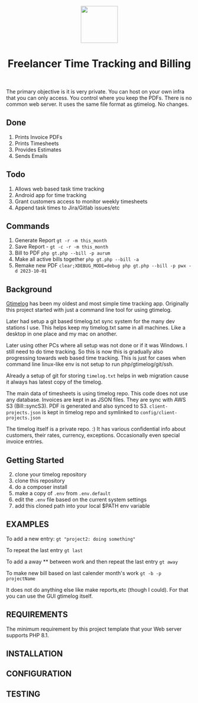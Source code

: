 <p align="center">
    <a href="https://github.com/yiisoft" target="_blank">
        <img src="https://avatars0.githubusercontent.com/u/993323" height="100px">
    </a>
    <h1 align="center">Freelancer Time Tracking and Billing</h1>
    <br>
</p>

The primary objective is it is very private. You can host on your own infra that you can only access. You control where you keep the PDFs. There is no common web server. It uses the same file format as gtimelog. No changes.

## Done

1. Prints Invoice PDFs
2. Prints Timesheets
3. Provides Estimates
4. Sends Emails

## Todo

1. Allows web based task time tracking
2. Android app for time tracking
3. Grant customers access to monitor weekly timesheets
4. Append task times to Jira/Gitlab issues/etc

## Commands

1. Generate Report `gt -r -m this_month`
2. Save Report - `gt -c -r -m this_month`
3. Bill to PDF `php gt.php --bill -p aurum`
4. Make all active bills together `php gt.php --bill -a`
5. Remake new PDF `clear;XDEBUG_MODE=debug php gt.php --bill -p pwx -d 2023-10-01` 

## Background

[Gtimelog](https://github.com/gtimelog/gtimelog) has been my oldest and most simple time tracking app. Originally this project started with just a command line tool for using gtimelog.

Later had setup a git based timelog.txt sync system for the many dev stations I use. This helps keep my timelog.txt same in all machines. Like a desktop in one place and my mac on another.

Later using other PCs where all setup was not done or if it was Windows. I still need to do time tracking. So this is now this is gradually also progressing towards web based time tracking. This is just for cases when command line linux-like env is not setup to run php/gtimelog/git/ssh.

Already a setup of git for storing `timelog.txt` helps in web migration cause it always has latest copy of the timelog.

The main data of timesheets is using timelog repo. This code does not use any database. Invoices are kept in as JSON files. They are sync with AWS S3 (Bill::syncS3). PDF is generated and also synced to S3. `client-projects.json` is kept in timelog repo and symlinked to `config/client-projects.json`

The timelog itself is a private repo. :) It has various confidential info about customers, their rates, currency, exceptions. Occasionally even special invoice entries.

## Getting Started

2. clone your timelog repository
1. clone this repository
3. do a composer install
3. make a copy of `.env` from `.env.default`
4. edit the `.env` file based on the current system settings
5. add this cloned path into your local $PATH env variable

EXAMPLES
------------

To add a new entry:
`gt "project2: doing something"`

To repeat the last entry
`gt last`

To add a away ** between work and then repeat the last entry
`gt away`

To make new bill based on last calender month's work
`gt -b -p projectName`

It does not do anything else like make reports,etc (though I could). For that you can use the GUI gtimelog itself.


REQUIREMENTS
------------

The minimum requirement by this project template that your Web server supports PHP 8.1.


INSTALLATION
------------


CONFIGURATION
-------------


TESTING
-------
